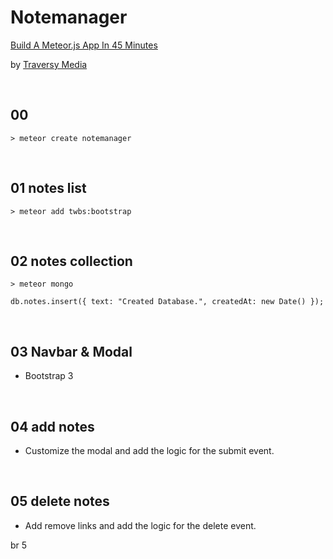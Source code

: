 # Notemanager
[Build A Meteor.js App In 45 Minutes](https://www.youtube.com/watch?v=9494-2E4riQ)

by [Traversy Media](https://www.youtube.com/channel/UC29ju8bIPH5as8OGnQzwJyA)

&nbsp;
## 00

```
> meteor create notemanager
```



&nbsp;
## 01 notes list

```
> meteor add twbs:bootstrap
```

&nbsp;
## 02 notes collection

```
> meteor mongo
```
```
db.notes.insert({ text: "Created Database.", createdAt: new Date() });
```

&nbsp;
## 03 Navbar & Modal

* Bootstrap 3

&nbsp;
## 04 add notes

* Customize the modal and add the logic for the submit event.


&nbsp;
## 05 delete notes

* Add remove links and add the logic for the delete event.

br 5
